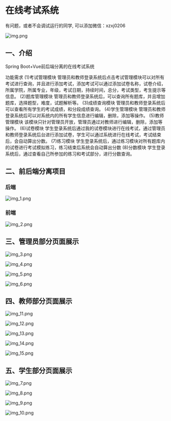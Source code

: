 # 在线考试系统

有问题，或者不会调试运行的同学, 可以添加微信：xzxj0206

![img.png](imgs/img.png)


## 一、介绍
Spring Boot+Vue前后端分离的在线考试系统

功能需求
(1)考试管理模块
管理员和教师登录系统后点击考试管理模块可以对所有考试进行查询，并且进行添加考试，添加考试可以通过添加试卷名称，试卷介绍，所属学院，所属专业，年级，考试日期，持续时间，总分，考试类型，考生提示等信息。
(2)题库管理模块
管理员和教师登录系统后，可以查询所有题库，并且增加题库，选择题型，难度，试题解析等。
(3)成绩查询模块
管理员和教师登录系统后可以查看所有学生的考试成绩，和分段成绩查询。
(4)学生管理模块
管理员和教师登录系统后可以对系统内的所有学生信息进行编辑，删除，添加等操作。
(5)教师管理模块
该模块只针对管理员开放，管理员通过对教师进行编辑，删除，添加等操作。
(6)试卷模块
学生登录系统后通过我的试卷模块进行在线考试，通过管理员和教师登录系统后台进行添加试卷，学生可以通过系统进行在线考试，考试结束后，会自动算出分数。
(7)练习模块
学生登录系统后，通过练习模块对所有题库内的试卷进行考试模拟练习，练习结束后系统会自动算出分数
(8)分数模块
学生登录系统后，通过查看自己所参加的练习和考试部分，进行分数查询。

## 二、前后端分离项目

### 后端

![img_1.png](imgs/img_1.png)

### 前端

![img_2.png](imgs/img_2.png)

## 三、管理员部分页面展示

![img_3.png](imgs/img_3.png)

![img_4.png](imgs/img_4.png)

![img_5.png](imgs/img_5.png)

![img_6.png](imgs/img_6.png)

## 四、教师部分页面展示

![img_11.png](imgs/img_11.png)

![img_12.png](imgs/img_12.png)

![img_13.png](imgs/img_13.png)

![img_14.png](imgs/img_14.png)

![img_15.png](imgs/img_15.png)

## 五、学生部分页面展示

![img_7.png](imgs/img_7.png)

![img_8.png](imgs/img_8.png)

![img_9.png](imgs/img_9.png)

![img_10.png](imgs/img_10.png)


